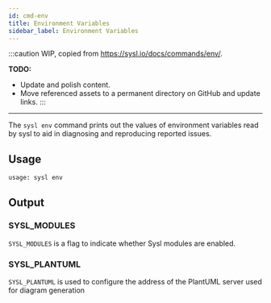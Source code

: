 ```yaml
---
id: cmd-env
title: Environment Variables
sidebar_label: Environment Variables
---
```


:::caution
WIP, copied from https://sysl.io/docs/commands/env/.

**TODO:**
* Update and polish content.
* Move referenced assets to a permanent directory on GitHub and update links.
:::

---

The `sysl env` command prints out the values of environment variables read by sysl to aid in diagnosing and reproducing reported issues.

## Usage

```bash
usage: sysl env
```

## Output

### SYSL_MODULES

`SYSL_MODULES` is a flag to indicate whether Sysl modules are enabled.

### SYSL_PLANTUML

`SYSL_PLANTUML` is used to configure the address of the PlantUML server used for diagram generation
